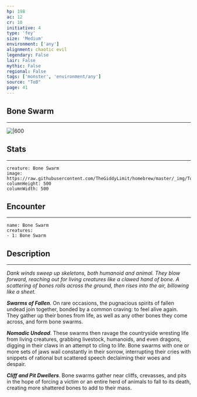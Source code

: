 ```yaml
---
hp: 198
ac: 12
cr: 10
initiative: 4
type: 'fey'    
size: 'Medium'
environment: ['any']
alignment: chaotic evil
legendary: False
lair: False
mythic: False
regional: False
tags: ['monster', 'environment/any']
source: "ToB"
page: 41
---
```


## Bone Swarm
---

![|600](https://raw.githubusercontent.com/TheGiddyLimit/homebrew/master/_img/ToB/Bone%20Swarm.webp)

## Stats
---

```statblock
creature: Bone Swarm
image: https://raw.githubusercontent.com/TheGiddyLimit/homebrew/master/_img/ToB/token/Bone%20Swarm.png
columnHeight: 500
columnWidth: 500
```

## Encounter
---

```encounter-table
name: Bone Swarm
creatures:
- 1: Bone Swarm
```

## Description
---
_Dank winds sweep up skeletons, both humanoid and animal. They blow forward, reaching out for living creatures like a clawed hand of bone. A scattering of bones rolls across the ground, then rises into the air, billowing like a sheet._

**_Swarms of Fallen_**. On rare occasions, the pugnacious spirits of fallen undead join together, bonded by a common craving: to feel alive again. They gather up their bones from life, as well as any other bones they come across, and form bone swarms.

**_Nomadic Undead_**. These swarms then ravage the countryside wresting life from living creatures, grabbing livestock, humanoids, and even dragons, digging in their claws in an attempt to cling to life. Bone swarms with one or more sets of jaws wail constantly in their sorrow, interrupting their cries with snippets of rational but scattered speech declaiming their woes and despair.

**_Cliff and Pit Dwellers_**. Bone swarms gather near cliffs, crevasses, and pits in the hope of forcing a victim or an entire herd of animals to fall to its death, creating more shattered bones to add to their mass.






